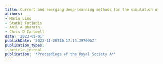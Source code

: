 ```yaml
---
title: Current and emerging deep-learning methods for the simulation of fluid dynamics
authors:
- Mario Lino
- Stathi Fotiadis
- Anil A Bharath
- Chris D Cantwell
date: '2023-01-01'
publishDate: '2023-11-20T16:17:14.297005Z'
publication_types:
- article-journal
publication: '*Proceedings of the Royal Society A*'
---
```

